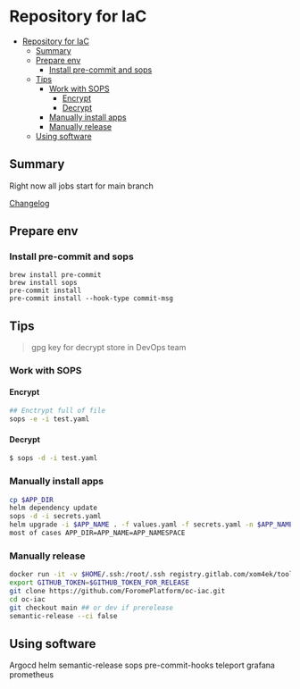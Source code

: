# Repository for IaC
- [Repository for IaC](#repository-for-iac)
  - [Summary](#summary)
  - [Prepare env](#prepare-env)
    - [Install pre-commit and sops](#install-pre-commit-and-sops)
  - [Tips](#tips)
    - [Work with SOPS](#work-with-sops)
      - [Encrypt](#encrypt)
      - [Decrypt](#decrypt)
    - [Manually install apps](#manually-install-apps)
    - [Manually release](#manually-release)
  - [Using software](#using-software)


## Summary
Right now all jobs start for main branch

[Changelog](CHANGELOG.md)

## Prepare env

### Install pre-commit and sops
```
brew install pre-commit
brew install sops
pre-commit install
pre-commit install --hook-type commit-msg
```

## Tips

> gpg key for decrypt store in DevOps team

### Work with SOPS

#### Encrypt

```sh
## Enctrypt full of file
sops -e -i test.yaml
```

#### Decrypt
```sh
$ sops -d -i test.yaml
```
### Manually install apps

```sh
cp $APP_DIR
helm dependency update
sops -d -i secrets.yaml
helm upgrade -i $APP_NAME . -f values.yaml -f secrets.yaml -n $APP_NAMESPACE
most of cases APP_DIR=APP_NAME=APP_NAMESPACE
```

### Manually release

```sh
docker run -it -v $HOME/.ssh:/root/.ssh registry.gitlab.com/xom4ek/toolset/semantic-release:2.0.0 bash
export GITHUB_TOKEN=$GITHUB_TOKEN_FOR_RELEASE
git clone https://github.com/ForomePlatform/oc-iac.git
cd oc-iac
git checkout main ## or dev if prerelease
semantic-release --ci false
```

## Using software

Argocd
helm
semantic-release
sops
pre-commit-hooks
teleport
grafana
prometheus
